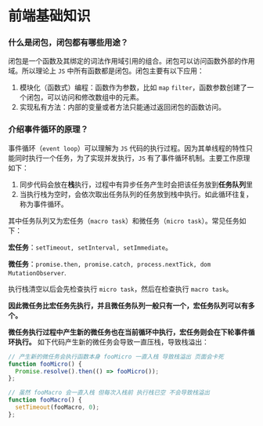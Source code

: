 # 前端基础知识

### 什么是闭包，闭包都有哪些用途？

闭包是一个函数及其绑定的词法作用域引用的组合。闭包可以访问函数外部的作用域。所以理论上 `JS` 中所有函数都是闭包。闭包主要有以下应用：
1. 模块化（函数式）编程：函数作为参数，比如 `map` `filter`，函数参数创建了一个闭包，可以访问和修改数组中的元素。
2. 实现私有方法：内部的变量或者方法只能通过返回闭包的函数访问。

### 介绍事件循环的原理？

事件循环（`event loop`）可以理解为 `JS` 代码的执行过程。因为其单线程的特性只能同时执行一个任务，为了实现并发执行，`JS` 有了事件循环机制。主要工作原理如下：
1. 同步代码会放在**栈**执行，过程中有异步任务产生时会把该任务放到**任务队列**里
2. 当执行栈为空时，会依次取出任务队列的任务放到栈中执行。如此循环往复，称为事件循环。

其中任务队列又为宏任务（`macro task`）和微任务（`micro task`）。常见任务如下：

**宏任务**：`setTimeout, setInterval, setImmediate`。

**微任务**：`promise.then, promise.catch, process.nextTick, dom MutationObserver`.

执行栈清空以后会先检查执行 `micro task`，然后在检查执行 `macro task`。

**因此微任务比宏任务先执行，并且微任务队列一般只有一个，宏任务队列可以有多个。**

**微任务执行过程中产生新的微任务也在当前循环中执行，宏任务则会在下轮事件循环执行。** 如下代码产生新的微任务会导致一直压栈，导致栈溢出：

```ts
// 产生新的微任务会执行函数本身 fooMicro 一直入栈 导致栈溢出 页面会卡死
function fooMicro() {
  Promise.resolve().then(() => fooMicro()); 
};

// 虽然 fooMacro 会一直入栈 但每次入栈前 执行栈已空 不会导致栈溢出
function fooMacro() {
  setTimeout(fooMacro, 0); 
};
```